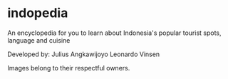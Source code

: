 # indopedia

An encyclopedia for you to learn about Indonesia's popular tourist spots, language and cuisine

Developed by:
Julius Angkawijoyo
Leonardo Vinsen

Images belong to their respectful owners.

